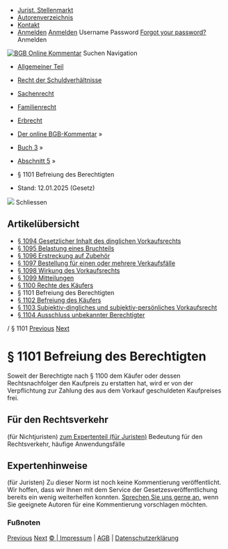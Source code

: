   * [Jurist. Stellenmarkt](https://bgb.kommentar.de/Buch-3/Abschnitt-5/</job-board> "Jurist. Stellenmarkt")
  * [Autorenverzeichnis](https://bgb.kommentar.de/Buch-3/Abschnitt-5/</Autorenverzeichnis> "Autorenverzeichnis")
  * [Kontakt](https://bgb.kommentar.de/Buch-3/Abschnitt-5/</Kontakt>)
  * [Anmelden](https://bgb.kommentar.de/Buch-3/Abschnitt-5/<#login> "show login form") [Anmelden](https://bgb.kommentar.de/Buch-3/Abschnitt-5/<#> "hide login form") Username Password
[Forgot your password?](https://bgb.kommentar.de/Buch-3/Abschnitt-5/</user/forgotpassword>) Anmelden 


[![BGB Online Kommentar](https://bgb.kommentar.de/extension/bgb/design/bgb/images/logo.png)](https://bgb.kommentar.de/Buch-3/Abschnitt-5/</> "BGB Online Kommentar")
Suchen
Navigation
  * [Allgemeiner Teil](https://bgb.kommentar.de/Buch-3/Abschnitt-5/</Buch-1>)
  * [Recht der Schuldverhältnisse](https://bgb.kommentar.de/Buch-3/Abschnitt-5/</Buch-2>)
  * [Sachenrecht](https://bgb.kommentar.de/Buch-3/Abschnitt-5/</Buch-3>)
  * [Familienrecht](https://bgb.kommentar.de/Buch-3/Abschnitt-5/</Buch-4>)
  * [Erbrecht](https://bgb.kommentar.de/Buch-3/Abschnitt-5/</Buch-5>)


  * [Der online BGB-Kommentar](https://bgb.kommentar.de/Buch-3/Abschnitt-5/</>) »
  * [Buch 3](https://bgb.kommentar.de/Buch-3/Abschnitt-5/</Buch-3>) »
  * [Abschnitt 5](https://bgb.kommentar.de/Buch-3/Abschnitt-5/</Buch-3/Abschnitt-5>) »
  * § 1101 Befreiung des Berechtigten 
  * Stand: 12.01.2025 (Gesetz) 


![](https://vg01.met.vgwort.de/na/1c9909529ead4f509072c06d9081a7d5)
Schliessen 
## Artikelübersicht
  * [ § 1094 Gesetzlicher Inhalt des dinglichen Vorkaufsrechts ](https://bgb.kommentar.de/Buch-3/Abschnitt-5/</Buch-3/Abschnitt-5/Gesetzlicher-Inhalt-des-dinglichen-Vorkaufsrechts>)
  * [ § 1095 Belastung eines Bruchteils ](https://bgb.kommentar.de/Buch-3/Abschnitt-5/</Buch-3/Abschnitt-5/Belastung-eines-Bruchteils>)
  * [ § 1096 Erstreckung auf Zubehör ](https://bgb.kommentar.de/Buch-3/Abschnitt-5/</Buch-3/Abschnitt-5/Erstreckung-auf-Zubehoer>)
  * [ § 1097 Bestellung für einen oder mehrere Verkaufsfälle ](https://bgb.kommentar.de/Buch-3/Abschnitt-5/</Buch-3/Abschnitt-5/Bestellung-fuer-einen-oder-mehrere-Verkaufsfaelle>)
  * [ § 1098 Wirkung des Vorkaufsrechts ](https://bgb.kommentar.de/Buch-3/Abschnitt-5/</Buch-3/Abschnitt-5/Wirkung-des-Vorkaufsrechts>)
  * [ § 1099 Mitteilungen ](https://bgb.kommentar.de/Buch-3/Abschnitt-5/</Buch-3/Abschnitt-5/Mitteilungen>)
  * [ § 1100 Rechte des Käufers ](https://bgb.kommentar.de/Buch-3/Abschnitt-5/</Buch-3/Abschnitt-5/Rechte-des-Kaeufers>)
  * § 1101 Befreiung des Berechtigten 
  * [ § 1102 Befreiung des Käufers ](https://bgb.kommentar.de/Buch-3/Abschnitt-5/</Buch-3/Abschnitt-5/Befreiung-des-Kaeufers>)
  * [ § 1103 Subjektiv-dingliches und subjektiv-persönliches Vorkaufsrecht ](https://bgb.kommentar.de/Buch-3/Abschnitt-5/</Buch-3/Abschnitt-5/Subjektiv-dingliches-und-subjektiv-persoenliches-Vorkaufsrecht>)
  * [ § 1104 Ausschluss unbekannter Berechtigter ](https://bgb.kommentar.de/Buch-3/Abschnitt-5/</Buch-3/Abschnitt-5/Ausschluss-unbekannter-Berechtigter>)


/ § 1101 
[Previous](https://bgb.kommentar.de/Buch-3/Abschnitt-5/</Buch-3/Abschnitt-5/Rechte-des-Kaeufers> "§ 1100 Rechte des Käufers") [Next](https://bgb.kommentar.de/Buch-3/Abschnitt-5/</Buch-3/Abschnitt-5/Befreiung-des-Kaeufers> "§ 1102 Befreiung des Käufers")
# § 1101 Befreiung des Berechtigten
Soweit der Berechtigte nach § 1100 dem Käufer oder dessen Rechtsnachfolger den Kaufpreis zu erstatten hat, wird er von der Verpflichtung zur Zahlung des aus dem Vorkauf geschuldeten Kaufpreises frei.
## Für den Rechtsverkehr 
(für Nichtjuristen)
[zum Expertenteil (für Juristen)](https://bgb.kommentar.de/Buch-3/Abschnitt-5/<#expertenhinweise>)
Bedeutung für den Rechtsverkehr, häufige Anwendungsfälle
## Expertenhinweise
(für Juristen)
Zu dieser Norm ist noch keine Kommentierung veröffentlicht. Wir hoffen, dass wir Ihnen mit dem Service der Gesetzesveröffentlichung bereits ein wenig weiterhelfen konnten. [Sprechen Sie uns gerne an](https://bgb.kommentar.de/Buch-3/Abschnitt-5/</Kontakt>), wenn Sie geeignete Autoren für eine Kommentierung vorschlagen möchten. 
### Fußnoten
[Previous](https://bgb.kommentar.de/Buch-3/Abschnitt-5/</Buch-3/Abschnitt-5/Rechte-des-Kaeufers> "§ 1100 Rechte des Käufers") [Next](https://bgb.kommentar.de/Buch-3/Abschnitt-5/</Buch-3/Abschnitt-5/Befreiung-des-Kaeufers> "§ 1102 Befreiung des Käufers")
[© | Impressum](https://bgb.kommentar.de/Buch-3/Abschnitt-5/</Kontakt>) | [AGB](https://bgb.kommentar.de/Buch-3/Abschnitt-5/</AGB>) | [Datenschutzerklärung](https://bgb.kommentar.de/Buch-3/Abschnitt-5/</Datenschutzerklaerung-fuer-Leser>)
